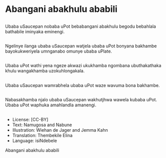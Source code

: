 # Abangani abakhulu ababili

##
Ubaba uSaucepan nobaba uPot bebabangani
abakhulu begodu bebahlala bathabile iminyaka
eminengi.


##
Ngelinye ilanga ubaba uSaucepan watjela ubaba uPot bonyana
bakhambe bayokukweriyela umnganabo omunye ubaba uPlate.


##
Ubaba uPot wathi yena ngeze akwazi ukukhamba ngombana
ubuthakathaka khulu wangakhamba uzokuhlongakala.


##
Ubaba uSaucepan wamrabhela ubaba uPot waze wavuma bona
bakhambe.


##
Nabasakhamba njalo ubaba uSaucepan wakhutjhwa wawela
kubaba uPot. Ubaba uPot waphuka amahlandla amanengi.


##
* License: [CC-BY]
* Text: Namugosa and Nabune
* Illustration: Wiehan de Jager and Jemma Kahn
* Translation: Thembekile Elina
* Language: isiNdebele

Abangani abakhulu ababili

